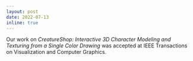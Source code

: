 ```yaml
---
layout: post
date: 2022-07-13
inline: true
---
```


Our work on *CreatureShop: Interactive 3D Character Modeling and Texturing from a Single Color Drawing* was accepted at IEEE Transactions on Visualization and Computer Graphics.
